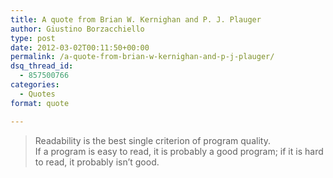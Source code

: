 ```yaml
---
title: A quote from Brian W. Kernighan and P. J. Plauger
author: Giustino Borzacchiello
type: post
date: 2012-03-02T00:11:50+00:00
permalink: /a-quote-from-brian-w-kernighan-and-p-j-plauger/
dsq_thread_id:
  - 857500766
categories:
  - Quotes
format: quote

---
```

> Readability is the best single criterion of program quality.  
> If a program is easy to read, it is probably a good program; if it is hard to read, it probably isn’t good.